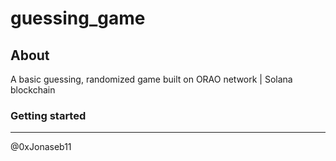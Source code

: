 # guessing_game

## About

A basic guessing, randomized game built on ORAO network | Solana blockchain

### Getting started

-------------------

@0xJonaseb11
